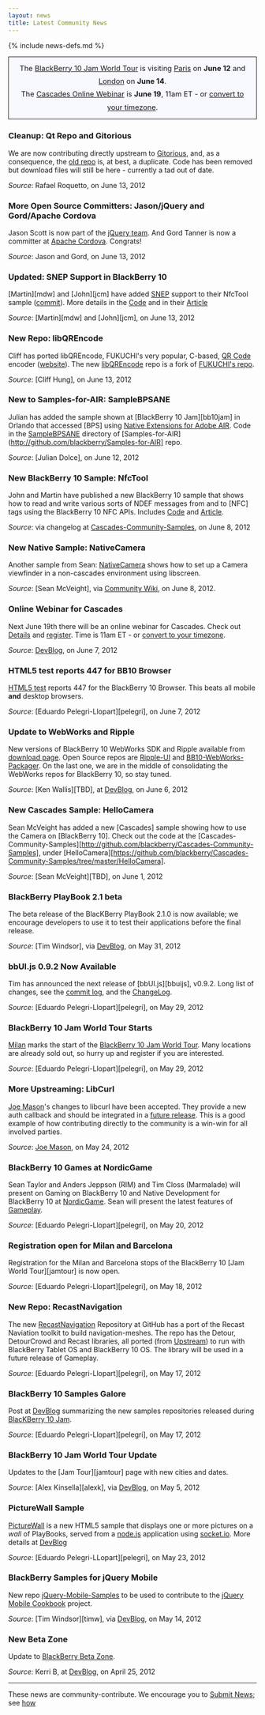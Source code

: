 ```yaml
---
layout: news
title: Latest Community News
---
```

{% include news-defs.md %}

<div style="background-color: ghostwhite; border-style: solid; border-width: 1px; padding: 10px; margin-top: 10px; font-size: 105%; text-align: center; line-height: 180%;">
The
<a href="http://www.blackberryjamworldtour.com">BlackBerry 10 Jam World Tour</a> is
visiting <a href="../Paris.html">Paris</a> on <strong>June 12</strong> and
<a href="../London.html">London</a> on <strong>June 14</strong>.
<br/>
The <a href="http://devblog.blackberry.com/2012/06/your-second-chance-at-getting-started-with-cascades/">Cascades Online Webinar</a>
is <strong>June 19</strong>, 11am ET - or <a href="http://www.timeanddate.com/worldclock/fixedtime.html?iso=20120619T1500">convert to your timezone</a>.
</div>

### Cleanup: Qt Repo and Gitorious
We are now contributing directly upstream to [Gitorious](http://qt.gitorious.org/qt), and, as a consequence,
the [old repo](https://github.com/blackberry/Qt) is, at best, a duplicate.
Code has been removed but download files will still be here - currently a tad out of date.

_Source_: Rafael Roquetto, on June 13, 2012


### More Open Source Committers: Jason/jQuery and Gord/Apache Cordova
Jason Scott is now part of the [jQuery team](http://jquery.org/team). And Gord Tanner is now a committer
at [Apache Cordova](http://incubator.apache.org/projects/callback.html).  Congrats!  

_Source_: Jason and Gord, on June 13, 2012

### Updated: SNEP Support in BlackBerry 10
[Martin][mdw] and [John][jcm] have added
[SNEP](http://www.nfc-forum.org/specs/spec_list/#protts) support to their NfcTool sample
([commit](https://github.com/blackberry/Cascades-Community-Samples/commit/ac7a409893bb5ea9815f492cb7c7a687ba017840)).
More details in the [Code](https://github.com/blackberry/Cascades-Community-Samples/tree/master/NfcTool) and in their
[Article](http://supportforums.blackberry.com/t5/Native-Development/NFC-on-BlackBerry-10-peer-to-peer-communication-using-SNEP/ta-p/1758859)  

_Source_: [Martin][mdw] and [John][jcm], on June 13, 2012

### New Repo: libQREncode
Cliff has ported libQREncode, FUKUCHI's very popular, C-based, [QR Code](http://en.wikipedia.org/wiki/QR_Code) encoder
([website](http://fukuchi.org/works/qrencode/index.html)).  The new
[libQREncode](https://github.com/blackberry/libqrencode) repo is a fork of
[FUKUCHI's repo](http://fukuchi.org/works/qrencode/index.html).  

_Source_: [Cliff Hung], on June 13, 2012


### New to Samples-for-AIR: SampleBPSANE
Julian has added the sample shown at [BlackBerry 10 Jam][bb10jam] in Orlando that accessed
[BPS] using [Native Extensions for Adobe AIR](http://www.adobe.com/devnet/air/native-extensions-for-air.html).
Code in the [SampleBPSANE](https://github.com/blackberry/Samples-for-AIR/tree/master/SampleBPSANE) directory of
[Samples-for-AIR](http://github.com/blackberry/Samples-for-AIR] repo.

_Source_: [Julian Dolce], on June 12, 2012

### New BlackBerry 10 Sample: NfcTool
John and Martin have published a new BlackBerry 10 sample that shows how to read and write various
sorts of NDEF messages from and to [NFC] tags using the BlackBerry 10 NFC APIs.
Includes
[Code](https://github.com/blackberry/Cascades-Community-Samples/tree/master/NfcTool)
and
[Article](http://supportforums.blackberry.com/t5/Native-Development/NFC-on-BlackBerry-10-Reading-and-Writing-Tags-using-native-APIs/ta-p/1721887).

_Source_: via changelog at [Cascades-Community-Samples](https://github.com/blackberry/Cascades-Community-Samples), on June 8, 2012

### New Native Sample: NativeCamera
Another sample from Sean: [NativeCamera](https://github.com/blackberry/Cascades-Community-Samples/tree/master/NativeCamera)
shows how to set up a Camera viewfinder in a non-cascades environment using libscreen.

_Source_: [Sean McVeight], via [Community Wiki](http://blackberry.github.com/Community/Camera.html), on June 8, 2012.

### Online Webinar for Cascades
Next June 19th there will be an online webinar for Cascades.  Check out [Details](http://devblog.blackberry.com/2012/06/your-second-chance-at-getting-started-with-cascades/)
and [register](http://developer.blackberry.com/cascades/webcasts).
Time is 11am ET - or [convert to your timezone](http://www.timeanddate.com/worldclock/fixedtime.html?iso=20120619T1500).

_Source_: [DevBlog](http://devblog.blackberry.com/2012/06/your-second-chance-at-getting-started-with-cascades/), on June 7, 2012

### HTML5 test reports 447 for BB10 Browser
[HTML5 test](http://html5test.com/results/mobile.html) reports 447 for the BlackBerry 10 Browser.
This beats all mobile **and** desktop browsers.

_Source_: [Eduardo Pelegri-Llopart][pelegri], on June 7, 2012

### Update to WebWorks and Ripple
New versions of BlackBerry 10 WebWorks SDK and Ripple available from [download page](http://devblog.blackberry.com/2012/06/blackberry-10-webworks-sdk-ripple-update/).
Open Source repos are [Ripple-UI](https://github.com/blackberry/Ripple-UI) and
[BB10-WebWorks-Packager](https://github.com/blackberry/BB10-Webworks-Packager).
On the last one, we are in the middle of consolidating the WebWorks repos for BlackBerry 10, so stay tuned.

_Source_: [Ken Wallis][TBD], at [DevBlog](), on June 6, 2012

### New Cascades Sample: HelloCamera
Sean McVeight has added a new [Cascades] sample showing how to use the Camera on [BlackBerry 10].
Check out the code at the [Cascades-Community-Samples][http://github.com/blackberry/Cascades-Community-Samples],
under [HelloCamera][https://github.com/blackberry/Cascades-Community-Samples/tree/master/HelloCamera].

_Source_: [Sean McVeight][TBD], on June 1, 2012

### BlackBerry PlayBook 2.1 beta
The beta release of the BlacKBerry PlayBook 2.1.0 is now available; we encourage developers to use it to test
their applications before the final release.

_Source_: [Tim Windsor], via [DevBlog](http://devblog.blackberry.com/2012/05/blackberry-playbook-2-1-0-beta/), on May 31, 2012

### bbUI.js 0.9.2 Now Available
Tim has announced the next release of [bbUI.js][bbuijs], v0.9.2. Long list of changes, see the [commit log](https://github.com/blackberry/bbUI.js/commit/5aa6175b88189f1f78341786619561fce1c5f1f4),
and the [ChangeLog](https://github.com/blackberry/bbUI.js/blob/master/CHANGELOG.md#version-092).

_Source_: [Eduardo Pelegri-Llopart][pelegri], on May 29, 2012 

### BlackBerry 10 Jam World Tour Starts
[Milan](http://www.blackberryjamworldtour.com/milan) marks the start of the
[BlackBerry 10 Jam World Tour](http://www.blackberryjamworldtour.com).  Many locations are already sold out,
so hurry up and register if you are interested.

_Source_: [Eduardo Pelegri-Llopart][pelegri], on May 29, 2012 

### More Upstreaming: LibCurl
[Joe Mason](http://twitter.com/joenotcharles)'s changes to libcurl have been accepted.  They provide a new auth callback
and should be integrated in a [future release](http://curl.haxx.se/mail/lib-2012-05/0138.html).  This is a good example
of how contributing directly to the community is a win-win for all involved parties.

_Source_: [Joe Mason](http://twitter.com/joenotcharles), on May 24, 2012

### BlackBerry 10 Games at NordicGame
Sean Taylor and Anders Jeppson (RIM) and Tim Closs (Marmalade) will present on Gaming on BlackBerry 10
and Native Development for BlackBerry 10 at [NordicGame](http://nordicgame.com/).
Sean will present the latest features of [Gameplay](http://github.com/blackberry/gameplay "Gameplay at our GitHub").  

_Source_: [Eduardo Pelegri-Llopart][pelegri], on May 20, 2012 

### Registration open for Milan and Barcelona
Registration for the Milan and Barcelona stops of the BlackBerry 10 [Jam World Tour][jamtour] is now open.  

_Source_: [Eduardo Pelegri-Llopart][pelegri], on May 18, 2012  

### New Repo: RecastNavigation
The new [RecastNavigation](https://github.com/blackberry/recastnavigation) Repository at GitHub
has a port of the Recast Naviation toolkit to build navigation-meshes.  The repo has the Detour, DetourCrowd
and Recast libraries, all ported (from [Upstream](http://code.google.com/p/recastnavigation/ "RecastNavigation Upstream")) to run with BlackBerry Tablet OS and BlackBerry 10 OS.
The library will be used in a future release of Gameplay.  

_Source_: [Eduardo Pelegri-Llopart][pelegri], on May 17, 2012


### BlackBerry 10 Samples Galore
Post at [DevBlog](http://devblog.blackberry.com/2012/05/blackberry-10-samples/ "BlackBerry 10 Samples Galore") summarizing the new samples repositories released during [BlacKBerry 10 Jam](http://www.blackberryjamconference.com/).  

_Source_: [Eduardo Pelegri-Llopart][pelegri], on May 17, 2012  


### BlackBerry 10 Jam World Tour Update
Updates to the [Jam Tour][jamtour] page with new cities and dates.  

_Source_: [Alex Kinsella][alexk], via [DevBlog](http://devblog.blackberry.com/2012/05/blackberry_10_jam_world_tour_update_2/ "BlackBerry 10 Jam World Tour Update"), on May 5, 2012   

### PictureWall Sample
[PictureWall](http://github.com/blackberry/picturewall) is a new HTML5 sample that displays one or more pictures
on a _wall_ of PlayBooks, served from a [node.js](http://nodejs.org/) application
using [socket.io](http://socket.io/).
More details at [DevBlog](http://devblog.blackberry.com/2012/05/picturewall-html5-sample/)

_Source_: [Eduardo Pelegri-LLopart][pelegri], on May 23, 2012

### BlackBerry Samples for jQuery Mobile
New repo [jQuery-Mobile-Samples](http://github.com/blackberry/jquery-mobile-samples) to be used
to contribute to the [jQuery Mobile Cookbook](http://jquerymobilecookbook.com/) project.  

_Source_: [Tim Windsor][timw], via [DevBlog](http://devblog.blackberry.com/2012/05/jquery-mobile-blackberry-samples/ "BlackBerry Samples for jQuery Mobile"), on May 14, 2012   


### New Beta Zone
Update to [BlackBerry Beta Zone](http://blackberry.com/beta).  

_Source_: Kerri B, at [DevBlog](http://blogs.blackberry.com/2012/04/new-blackberry-beta-zone/ "Experience a New BlackBerry Beta Zone"), on April 25, 2012  

    
---
These news are community-contribute.  We encourage you to [Submit News](Submit_News.html); see [how](../other/QuickEdit.html)

